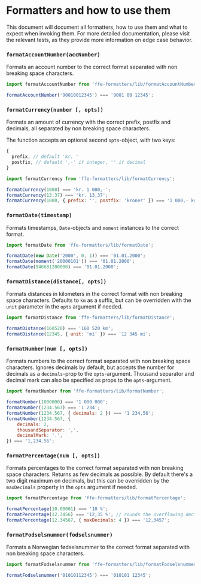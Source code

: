 # Formatters and how to use them

This document will document all formatters, how to use them and what to
expect when invoking them. For more detailed documentation, please visit
the relevant tests, as they provide more information on edge case behavior.

### `formatAccountNumber(accNumber)`

Formats an account number to the correct format separated with non breaking
space characters.

```javascript
import formatAccountNumber from 'ffe-formatters/lib/formatAccountNumber';

formatAccountNumber('90010012345') === '9001 00 12345';
```

### `formatCurrency(number [, opts])`

Formats an amount of currency with the correct prefix, postfix and decimals,
all separated by non breaking space characters.

The function accepts an optional second `opts`-object, with two keys:

```javascript
{
  prefix, // default 'kr. '
  postfix, // default ',-' if integer, '' if decimal
}
```

```javascript
import formatCurrency from 'ffe-formatters/lib/formatCurrency';

formatCurrency(1000) === 'kr. 1 000,-';
formatCurrency(13.37) === 'kr. 13,37';
formatCurrency(1000, { prefix: '', postfix: 'kroner' }) === '1 000,- kroner';
```

### `formatDate(timestamp)`

Formats timestamps, `Date`-objects and `moment` instances to the correct
format.

```javascript
import formatDate from 'ffe-formatters/lib/formatDate';

formatDate(new Date('2000', 0, 1)) === '01.01.2000';
formatDate(moment('20000101')) === '01.01.2000';
formatDate(946681200000) === '01.01.2000';
```

### `formatDistance(distance[, opts])`

Formats distances in kilometers in the correct format with non breaking
space characters. Defaults to `km` as a suffix, but can be overridden with
the `unit` parameter in the `opts` argument if needed.

```javascript
import formatDistance from 'ffe-formatters/lib/formatDistance';

formatDistance(160520) === '160 520 km';
formatDistance(12345, { unit: 'mi' }) === '12 345 mi';
```

### `formatNumber(num [, opts])`

Formats numbers to the correct format separated with non breaking
space characters. Ignores decimals by default, but accepts the
number for decimals as a `decimals`-prop to the `opts`-argument. Thousand separator and
decimal mark can also be specified as props to the `opts`-argument.

```javascript
import formatNumber from 'ffe-formatters/lib/formatNumber';

formatNumber(1000000) === '1 000 000';
formatNumber(1234.567) === '1 234';
formatNumber(1234.567, { decimals: 2 }) === '1 234,56';
formatNumber(1234.567, {
    decimals: 2,
    thousandSeparator: ',',
    decimalMark: '.',
}) === '1,234.56';
```

### `formatPercentage(num [, opts])`

Formats percentages to the correct format separated with non breaking
space characters. Returns as few decimals as possible. By default there's
a two digit maximum on decimals, but this can be overridden by the `maxDecimals`
property in the `opts` argument if needed.

```javascript
import formatPercentage from 'ffe-formatters/lib/formatPercentage';

formatPercentage(10.00001) === '10 %';
formatPercentage(12.3456) === '12,35 %'; // rounds the overflowing decimals
formatPercentage(12.34567, { maxDecimals: 4 }) === '12,3457';
```

### `formatFodselsnummer(fodselsnummer)`

Formats a Norwegian fødselsnummer to the correct format separated with
non breaking space characters.

```javascript
import formatFodselsnummer from 'ffe-formatters/lib/formatFodselsnummer';

formatFodselsnummer('01010112345') === '010101 12345';
```
